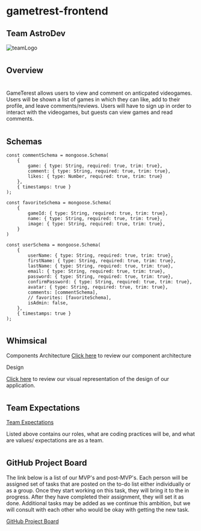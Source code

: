 # gametrest-frontend

## Team AstroDev

![teamLogo](https://static.vecteezy.com/system/resources/previews/004/815/102/non_2x/cute-astronaut-working-as-a-programmer-free-vector.jpg)

#

## Overview

#

GameTerest allows users to view and comment on anticpated videogames. Users will be shown a list of games in which they can like, add to their profile, and leave comments/reviews. Users will have to sign up in order to interact with the videogames, but guests can view games and read comments. 


#

## Schemas

```
const commentSchema = mongoose.Schema(
    {
        game: { type: String, required: true, trim: true},
        comment: { type: String, required: true, trim: true},
        likes: { type: Number, required: true, trim: true}
    },
    { timestamps: true }
);

const favoriteSchema = mongoose.Schema(
    {
        gameId: { type: String, required: true, trim: true},
        name: { type: String, required: true, trim: true},
        image: { type: String, required: true, trim: true},
    }
)

const userSchema = mongoose.Schema(
    {
        userName: { type: String, required: true, trim: true},
        firstName: { type: String, required: true, trim: true},
        lastName: { type: String, required: true, trim: true},
        email: { type: String, required: true, trim: true},
        password: { type: String, required: true, trim: true},
        confirmPassword: { type: String, required: true, trim: true},
        avatar: { type: String, required: true, trim: true},
        comments: [commentSchema],
        // favorites: [favoriteSchema],
        isAdmin: false,
    },
    { timestamps: true }
);

```

#

## Whimsical

Components Architecture
[Click here](https://whimsical.com/gameterest-Dg4UiSceLQWpFjVuBActiX) to review our component architecture

Design

[Click here](https://www.figma.com/file/POIF6n9solHxRYnuyD3qLe/Gametrest?node-id=0%3A1)
to review our visual representation of the design of our application.  

#

## Team Expectations

[Team Expectations](https://docs.google.com/document/d/1gEEEZLYQv1FVZnj01EOuUKc1Dxf7jszYB9pLbA_D53M/edit?usp=sharing)

Listed above contains our roles, what are coding practices will be, and what are values/ expectations are as a team. 

#

## GitHub Project Board

The link below is a list of our MVP's and post-MVP's. Each person will be assigned set of tasks that are posted on the to-do list either individually or as a group. Once they start working on this task, they will bring it to the in progress. After they have completed their assignment, they will set it as done. Additional tasks may be added as we continue this ambition, but we will consult with each other who would be okay with getting the new task.

[GitHub Project Board](https://github.com/users/Elvedin123/projects/1/views/1)

#


